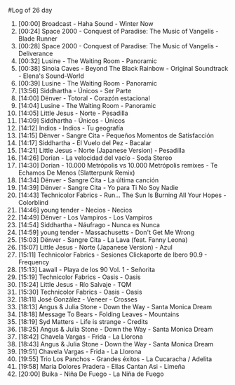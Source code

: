 #Log of 26 day

1. [00:00] Broadcast - Haha Sound - Winter Now
1. [00:24] Space 2000 - Conquest of Paradise: The Music of Vangelis - Blade Runner
1. [00:28] Space 2000 - Conquest of Paradise: The Music of Vangelis - Deliverance
1. [00:32] Lusine - The Waiting Room - Panoramic
1. [00:38] Sinoia Caves - Beyond The Black Rainbow - Original Soundtrack - Elena's Sound-World
1. [00:39] Lusine - The Waiting Room - Panoramic
1. [13:56] Siddhartha - Únicos - Ser Parte
1. [14:00] Dënver - Totoral - Corazón estacional
1. [14:04] Lusine - The Waiting Room - Panoramic
1. [14:05] Little Jesus - Norte - Pesadilla
1. [14:09] Siddhartha - Únicos - Únicos
1. [14:12] Indios - Indios - Tu geografía
1. [14:15] Dënver - Sangre Cita - Pequeños Momentos de Satisfacción
1. [14:17] Siddhartha - El Vuelo del Pez - Bacalar
1. [14:21] Little Jesus - Norte (Japanese Version) - Pesadilla
1. [14:26] Dorian - La velocidad del vacío - Soda Stereo
1. [14:30] Dorian - 10.000 Metrópolis vs 10.000 Metrópolis remixes - Te Echamos De Menos (Slatterpunk Remix)
1. [14:34] Dënver - Sangre Cita - La última canción
1. [14:39] Dënver - Sangre Cita - Yo para Ti No Soy Nadie
1. [14:43] Technicolor Fabrics - Run... The Sun Is Burning All Your Hopes - Colorblind
1. [14:46] young tender - Necios - Necios
1. [14:49] Dënver - Los Vampiros - Los Vampiros
1. [14:54] Siddhartha - Náufrago - Nunca es Nunca
1. [14:59] young tender - Massachusetts - Don't Get Me Wrong
1. [15:03] Dënver - Sangre Cita - La Lava (feat. Fanny Leona)
1. [15:07] Little Jesus - Norte (Japanese Version) - Azul
1. [15:11] Technicolor Fabrics - Sesiones Clickaporte de Ibero 90.9 - Frequency
1. [15:13] Lawall - Playa de los 90 Vol. 1 - Señorita
1. [15:19] Technicolor Fabrics - Oasis - Oasis
1. [15:24] Little Jesus - Río Salvaje - TQM
1. [15:30] Technicolor Fabrics - Oasis - Oasis
1. [18:11] José González - Veneer - Crosses
1. [18:13] Angus & Julia Stone - Down the Way - Santa Monica Dream
1. [18:18] Message To Bears - Folding Leaves - Mountains
1. [18:19] Syd Matters - Life is strange - Credits
1. [18:25] Angus & Julia Stone - Down the Way - Santa Monica Dream
1. [18:42] Chavela Vargas - Frida - La Llorona
1. [18:43] Angus & Julia Stone - Down the Way - Santa Monica Dream
1. [19:51] Chavela Vargas - Frida - La Llorona
1. [19:55] Trio Los Panchos - Grandes éxitos - La Cucaracha / Adelita
1. [19:58] Maria Dolores Pradera - Ellas Cantan Asi - Limeña
1. [20:00] Buika - Niña De Fuego - La Niña de Fuego

